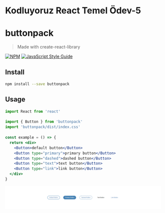 # Kodluyoruz React Temel Ödev-5

# buttonpack

> Made with create-react-library

[![NPM](https://img.shields.io/npm/v/buttonpack.svg)](https://www.npmjs.com/package/buttonpack) [![JavaScript Style Guide](https://img.shields.io/badge/code_style-standard-brightgreen.svg)](https://standardjs.com)

## Install

```bash
npm install --save buttonpack
```

## Usage
```jsx
import React from 'react'

import { Button } from 'buttonpack'
import 'buttonpack/dist/index.css'

const example = () => {
  return <div>
    <Button>default button</Button>
    <Button type="primary">primary button</Button>
    <Button type="dashed">dashed button</Button>
    <Button type="text">text button</Button>
    <Button type="link">link button</Button>
  </div>
}
```
![](screenshot.png)
